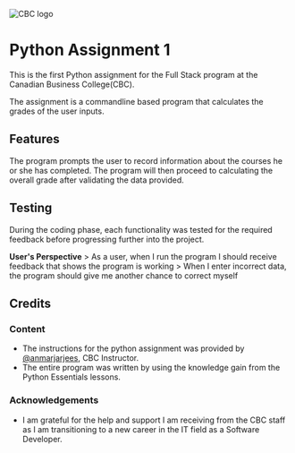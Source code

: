 ![CBC logo](https://canadianbusinesscollege.com/wp-content/uploads/2020/09/CBC-New-Logo-Website.png)

# Python Assignment 1

This is the first Python assignment for the Full Stack program at the Canadian Business College(CBC).

The assignment is a commandline based program that calculates the grades of the user inputs.

## Features

The program prompts the user to record information about the courses he or she has completed. The program
will then proceed to calculating the overall grade after validating the data provided.

## Testing

During the coding phase, each functionality was tested for the required feedback before progressing further into the project.

**User's Perspective**
    > As a user, when I run the program I should receive feedback that shows the program is working
    > When I enter incorrect data, the program should give me another chance to correct myself

## Credits

### Content
- The instructions for the python assignment was provided by [@anmarjarjees](https://github.com/anmarjarjees), CBC Instructor.
- The entire program was written by using the knowledge gain from the Python Essentials lessons.

### Acknowledgements

- I am grateful for the help and support I am receiving from the CBC staff as I am transitioning to a new career in the IT field as a Software Developer.